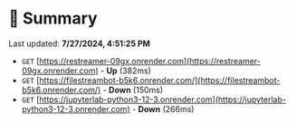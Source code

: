 # 📖 Summary
Last updated: **7/27/2024, 4:51:25 PM**

- `GET` [https://restreamer-09gx.onrender.com](https://restreamer-09gx.onrender.com) - **Up** (382ms)
- `GET` [https://filestreambot-b5k6.onrender.com/](https://filestreambot-b5k6.onrender.com/) - **Down** (150ms)
- `GET` [https://jupyterlab-python3-12-3.onrender.com](https://jupyterlab-python3-12-3.onrender.com) - **Down** (266ms)
